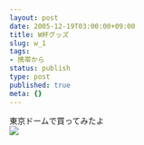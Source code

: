 ```yaml
---
layout: post
date: 2005-12-19T03:00:00+09:00
title: W杯グッズ
slug: w_1
tags:
- 携帯から
status: publish
type: post
published: true
meta: {}
---
```

<div class="caption">東京ドームで買ってみたよ
</div>
<div class="photo"><img src="/images/uploads/blog-photo-1135004241.08-0.jpg" /></div>
